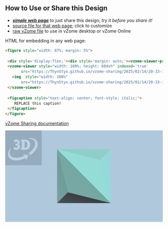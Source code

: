 
## How to Use or Share this Design

 - [***simple web page***](<https://ThynStyx.github.io/vzome-sharing/2025/02/14/20-33-13-TT-to-Dual-Steps/>) to just share this design; *try it before you share it!*
 - [source file for that web page](<https://github.com/ThynStyx/vzome-sharing/edit/main/2025/02/14/20-33-13-TT-to-Dual-Steps/index.md>); click to customize
 - [raw vZome file](<https://raw.githubusercontent.com/ThynStyx/vzome-sharing/main/2025/02/14/20-33-13-TT-to-Dual-Steps/TT-to-Dual-Steps.vZome>) to use in vZome desktop or vZome Online
 
 HTML for embedding in any web page:
 ```html
<figure style="width: 87%; margin: 5%">
  
  <div style='display:flex;'><div style='margin: auto;'><vzome-viewer-previous label='prev step'></vzome-viewer-previous><vzome-viewer-next label='next step'></vzome-viewer-next></div></div>
  <vzome-viewer style="width: 100%; height: 60dvh" indexed='true'
        src="https://ThynStyx.github.io/vzome-sharing/2025/02/14/20-33-13-TT-to-Dual-Steps/TT-to-Dual-Steps.vZome" >
    <img  style="width: 100%"
        src="https://ThynStyx.github.io/vzome-sharing/2025/02/14/20-33-13-TT-to-Dual-Steps/TT-to-Dual-Steps.png" >
  </vzome-viewer>

  <figcaption style="text-align: center; font-style: italic;">
     REPLACE this caption!
  </figcaption>
</figure>

 ```

[vZome Sharing documentation](https://vzome.github.io/vzome/sharing.html#how-it-works)

![Image](<TT-to-Dual-Steps.png>)

